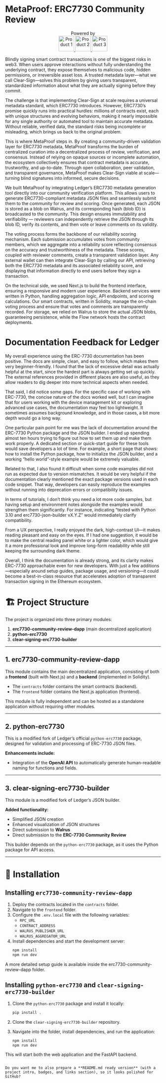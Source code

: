 # MetaProof: ERC7730 Community Review

<p align="center">
  Powered by<br>
  <a href="https://ledger.com" target="_blank">
    <img src="https://www.ledger.com/wp-content/themes/ledger-v2/public/images/ledger-logo-long.svg" alt="Product 1" width="50" />
  </a>
  <a href="https://flow.com" target="_blank">
    <img src="https://cdn.prod.website-files.com/5f734f4dbd95382f4fdfa0ea/63ce603ae36f46f6bb67e51e_flow-logo.svg" alt="Product 2" width="50" />
  </a>
  <a href="https://walrus.xyz" target="_blank">
    <img src="https://cdn.prod.website-files.com/6864f039b26f4afedada6bc5/6864f039b26f4afedada6c10_logo.svg" alt="Product 3" width="50" />
  </a>
</p>


Blindly signing smart contract transactions is one of the biggest risks in web3. When users approve interactions without fully understanding the underlying contract, they expose themselves to malicious code, hidden permissions, or irreversible asset loss. A trusted metadata layer—what we call Clear-Sign—solves this problem by giving users transparent, standardized information about what they are actually signing before they commit.

The challenge is that implementing Clear-Sign at scale requires a universal metadata standard, which ERC7730 introduces. However, ERC7730’s promise quickly runs into practical hurdles: millions of contracts exist, each with unique structures and evolving behaviors, making it nearly impossible for any single authority or automated tool to maintain accurate metadata. Without reliable, verified data, the standard risks being incomplete or misleading, which brings us back to the original problem.

This is where MetaProof steps in. By creating a community-driven validation layer for ERC7730 metadata, MetaProof transforms the burden of centralized curation into a decentralized process of review, verification, and consensus. Instead of relying on opaque sources or incomplete automation, the ecosystem collectively ensures that contract metadata is accurate, trustworthy, and up-to-date. Through open collaboration, peer validation, and transparent governance, MetaProof makes Clear-Sign viable at scale—turning blind signatures into informed, secure decisions.


We built MetaProof by integrating Ledger’s ERC7730 metadata generation tool directly into our community verification platform. This allows users to generate ERC7730-compliant metadata JSON files and seamlessly submit them to the community for review and scoring. Once generated, each JSON is stored as a blob on Walrus, and its corresponding hash (blob ID) is broadcasted to the community. This design ensures immutability and verifiability — reviewers can independently retrieve the JSON through its blob ID, verify its contents, and then vote or leave comments on its validity.

The voting process forms the backbone of our reliability scoring mechanism. Each submission accumulates votes from community members, which we aggregate into a reliability score reflecting consensus on the accuracy and trustworthiness of the metadata. These scores, coupled with reviewer comments, create a transparent validation layer. Any external wallet can then integrate Clear-Sign by calling our API, retrieving both the ERC7730 metadata and its associated reliability score, and displaying that information directly to end users before they sign a transaction.

On the technical side, we used Next.js to build the frontend interface, ensuring a responsive and modern user experience. Backend services were written in Python, handling aggregation logic, API endpoints, and scoring calculations. Our smart contracts, written in Solidity, manage the on-chain voting process and ensure that votes and comments are transparently recorded. For storage, we relied on Walrus to store the actual JSON blobs, guaranteeing persistence, while the Flow network hosts the contract deployments.


# Documentation Feedback for Ledger
My overall experience using the ERC-7730 documentation has been positive. The docs are simple, clean, and easy to follow, which makes them very beginner-friendly. I found that the lack of excessive detail was actually helpful at the start, since the hardest part is always getting set up quickly. The external references provided in different places are also useful, as they allow readers to dig deeper into more technical aspects when needed.

That said, I did notice some gaps. For the specific case of working with ERC-7730, the concise nature of the docs worked well, but I can imagine that for users working with the device management kit or exploring advanced use cases, the documentation may feel too lightweight. It sometimes assumes background knowledge, and in those cases, a bit more depth would go a long way.

One particular pain point for me was the lack of documentation around the ERC-7730 Python package and the JSON builder. I ended up spending almost ten hours trying to figure out how to set them up and make them work properly. A dedicated section or quick-start guide for these tools would save developers a lot of time. For example, a short page that shows: how to install the Python package, how to initialize the JSON builder, and a working “hello world”-style example would be extremely valuable.

Related to that, I also found it difficult when some code examples did not run as expected due to version mismatches. It would be very helpful if the documentation clearly mentioned the exact package versions used in each code snippet. That way, developers can easily reproduce the examples without running into deprecation errors or compatibility issues.

In terms of tutorials, I don’t think you need a lot more code samples, but having setup and environment notes alongside the examples would strengthen them significantly. For instance, indicating “tested with Python 3.10 and erc7730-json-builder vX.Y.Z” would immediately clarify compatibility.

From a UX perspective, I really enjoyed the dark, high-contrast UI—it makes reading pleasant and easy on the eyes. If I had one suggestion, it would be to make the central reading panel white or a lighter color, which would give it a more professional look and improve long-form readability while still keeping the surrounding dark theme.

Overall, I think the documentation is already strong, and its clarity makes ERC-7730 approachable even for new developers. With just a few additions—especially around setup guides, package usage, and versioning—it could become a best-in-class resource that accelerates adoption of transparent transaction signing in the Ethereum ecosystem.


# 🏗️ Project Structure

The project is organized into three primary modules:

1. **erc7730-community-review-dapp** (main decentralized application)  
2. **python-erc7730**  
3. **clear-signing-erc7730-builder**

---

## 1. erc7730-community-review-dapp
This module contains the main decentralized application, consisting of both a **frontend** (built with Next.js) and a **backend** (implemented in Solidity).

- The `contracts` folder contains the smart contracts (backend).  
- The `frontend` folder contains the Next.js application (frontend).  

This module is fully independent and can be hosted as a standalone application without requiring other modules.

---

## 2. python-erc7730
This is a modified fork of Ledger’s official `python-erc7730` package, designed for validation and processing of ERC-7730 JSON files.

**Enhancements include:**
- Integration of the **OpenAI API** to automatically generate human-readable naming for functions and fields.

---

## 3. clear-signing-erc7730-builder
This module is a modified fork of Ledger’s JSON builder.

**Added functionality:**
- Simplified JSON creation  
- Enhanced visualization of JSON structures  
- Direct submission to **Walrus**  
- Direct submission to the **ERC-7730 Community Review**

This builder depends on the `python-erc7730` package, as it uses the Python package for API access.

---

# 🚀 Installation

## Installing `erc7730-community-review-dapp`
1. Deploy the contracts located in the `contracts` folder.  
2. Navigate to the `frontend` folder.  
3. Configure the `.env.local` file with the following variables:  
   - `RPC_URL`  
   - `CONTRACT_ADDRESS`  
   - `WALRUS_PUBLISHER_URL`  
   - `WALRUS_AGGREGATOR_URL`  
4. Install dependencies and start the development server:  
   ```bash
   npm install
   npm run dev
   ```
A more detailed setup guide is available inside the erc7730-community-review-dapp folder.

## Installing `python-erc7730` and `clear-signing-erc7730-builder`

1. Clone the `python-erc7730` package and install it locally:

   ```bash
   pip install .
   ```
2. Clone the `clear-signing-erc7730-builder` repository.
3. Navigate into the folder, install dependencies, and run the application:

   ```bash
   npm install
   npm run dev
   ```

This will start both the web application and the FastAPI backend.

```

Do you want me to also prepare a **README.md ready version** (with a project intro, badges, and links section), so it looks polished for GitHub?
```
